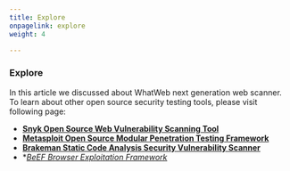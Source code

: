 ```yaml
---
title: Explore
onpagelink: explore
weight: 4

---
```


### **Explore**

In this article we discussed about WhatWeb next generation web scanner. To learn about other open source security testing tools, please visit following page:

*   **[Snyk Open Source Web Vulnerability Scanning Tool](https://products.containerize.com/security-testing-tools/snyk/)**
*   **[Metasploit Open Source Modular Penetration Testing Framework](https://products.containerize.com/security-testing-tools/metasploit/)**
*   **[Brakeman Static Code Analysis Security Vulnerability Scanner](https://products.containerize.com/security-testing-tools/brakeman/)**
*   **[BeEF Browser Exploitation Framework](https://products.containerize.com/security-testing-tools/beefproject/)*